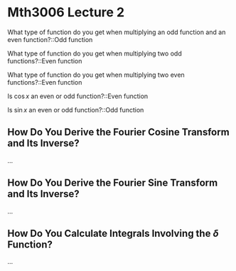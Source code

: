 # Mth3006 Lecture 2

What type of function do you get when multiplying an odd function and an even function?::Odd function

What type of function do you get when multiplying two odd functions?::Even function

<!--SR:!2025-10-05,4,270-->

What type of function do you get when multiplying two even functions?::Even function

Is $\cos x$ an even or odd function?::Even function

Is $\sin x$ an even or odd function?::Odd function

## How Do You Derive the Fourier Cosine Transform and Its Inverse?

…

## How Do You Derive the Fourier Sine Transform and Its Inverse?

…

## How Do You Calculate Integrals Involving the $\delta$ Function?

…
